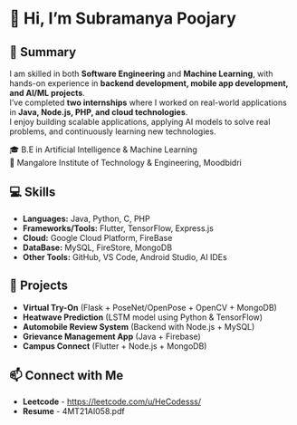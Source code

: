 
# 👋 Hi, I’m Subramanya Poojary  

## 📝 Summary  
I am skilled in both **Software Engineering** and **Machine Learning**, with hands-on experience in **backend development, mobile app development, and AI/ML projects**.  
I’ve completed **two internships** where I worked on real-world applications in **Java, Node.js, PHP, and cloud technologies**.  
I enjoy building scalable applications, applying AI models to solve real problems, and continuously learning new technologies.  

🎓 B.E in Artificial Intelligence & Machine Learning  
📍 Mangalore Institute of Technology & Engineering, Moodbidri  

## 💻 Skills
- **Languages:** Java, Python, C, PHP 
- **Frameworks/Tools:** Flutter, TensorFlow, Express.js
- **Cloud:** Google Cloud Platform, FireBase
- **DataBase:** MySQL, FireStore, MongoDB
- **Other Tools:** GitHub, VS Code, Android Studio, AI IDEs

## 🚀 Projects
- **Virtual Try-On** (Flask + PoseNet/OpenPose + OpenCV + MongoDB)  
- **Heatwave Prediction** (LSTM model using Python & TensorFlow)  
- **Automobile Review System** (Backend with Node.js + MySQL)  
- **Grievance Management App** (Java + Firebase)  
- **Campus Connect** (Flutter + Node.js + MongoDB)

## 📫 Connect with Me
- **Leetcode** - https://leetcode.com/u/HeCodesss/
- **Resume** - 4MT21AI058.pdf

